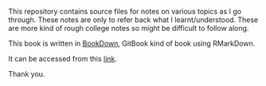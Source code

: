 This repository contains source files for notes on various topics as I go through. These notes are only to refer back what I learnt/understood. These are more kind of rough college notes so might be difficult to follow along.

This book is written in [BookDown](https://bookdown.org/), GitBook kind of book using RMarkDown.

It can be accessed from this [link](http://iyadavvaibhav.github.io/vybook/).

Thank you.